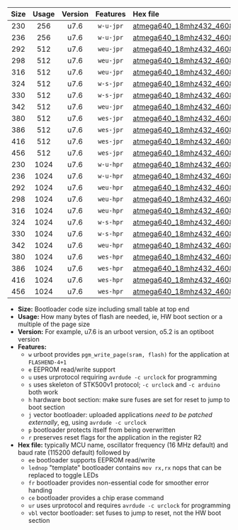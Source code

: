 |Size|Usage|Version|Features|Hex file|
|:-:|:-:|:-:|:-:|:--|
|230|256|u7.6|`w-u-jpr`|[atmega640_18mhz432_460800bps_ur_vbl.hex](https://raw.githubusercontent.com/stefanrueger/urboot/main/bootloaders/atmega640/fcpu_18mhz432/460800_bps/atmega640_18mhz432_460800bps_ur_vbl.hex)|
|236|256|u7.6|`w-u-jpr`|[atmega640_18mhz432_460800bps_lednop_ur_vbl.hex](https://raw.githubusercontent.com/stefanrueger/urboot/main/bootloaders/atmega640/fcpu_18mhz432/460800_bps/atmega640_18mhz432_460800bps_lednop_ur_vbl.hex)|
|292|512|u7.6|`weu-jpr`|[atmega640_18mhz432_460800bps_ee_ur_vbl.hex](https://raw.githubusercontent.com/stefanrueger/urboot/main/bootloaders/atmega640/fcpu_18mhz432/460800_bps/atmega640_18mhz432_460800bps_ee_ur_vbl.hex)|
|298|512|u7.6|`weu-jpr`|[atmega640_18mhz432_460800bps_ee_lednop_ur_vbl.hex](https://raw.githubusercontent.com/stefanrueger/urboot/main/bootloaders/atmega640/fcpu_18mhz432/460800_bps/atmega640_18mhz432_460800bps_ee_lednop_ur_vbl.hex)|
|316|512|u7.6|`weu-jpr`|[atmega640_18mhz432_460800bps_ee_lednop_fr_ur_vbl.hex](https://raw.githubusercontent.com/stefanrueger/urboot/main/bootloaders/atmega640/fcpu_18mhz432/460800_bps/atmega640_18mhz432_460800bps_ee_lednop_fr_ur_vbl.hex)|
|324|512|u7.6|`w-s-jpr`|[atmega640_18mhz432_460800bps_vbl.hex](https://raw.githubusercontent.com/stefanrueger/urboot/main/bootloaders/atmega640/fcpu_18mhz432/460800_bps/atmega640_18mhz432_460800bps_vbl.hex)|
|330|512|u7.6|`w-s-jpr`|[atmega640_18mhz432_460800bps_lednop_vbl.hex](https://raw.githubusercontent.com/stefanrueger/urboot/main/bootloaders/atmega640/fcpu_18mhz432/460800_bps/atmega640_18mhz432_460800bps_lednop_vbl.hex)|
|342|512|u7.6|`weu-jpr`|[atmega640_18mhz432_460800bps_ee_lednop_fr_ce_ur_vbl.hex](https://raw.githubusercontent.com/stefanrueger/urboot/main/bootloaders/atmega640/fcpu_18mhz432/460800_bps/atmega640_18mhz432_460800bps_ee_lednop_fr_ce_ur_vbl.hex)|
|380|512|u7.6|`wes-jpr`|[atmega640_18mhz432_460800bps_ee_vbl.hex](https://raw.githubusercontent.com/stefanrueger/urboot/main/bootloaders/atmega640/fcpu_18mhz432/460800_bps/atmega640_18mhz432_460800bps_ee_vbl.hex)|
|386|512|u7.6|`wes-jpr`|[atmega640_18mhz432_460800bps_ee_lednop_vbl.hex](https://raw.githubusercontent.com/stefanrueger/urboot/main/bootloaders/atmega640/fcpu_18mhz432/460800_bps/atmega640_18mhz432_460800bps_ee_lednop_vbl.hex)|
|416|512|u7.6|`wes-jpr`|[atmega640_18mhz432_460800bps_ee_lednop_fr_vbl.hex](https://raw.githubusercontent.com/stefanrueger/urboot/main/bootloaders/atmega640/fcpu_18mhz432/460800_bps/atmega640_18mhz432_460800bps_ee_lednop_fr_vbl.hex)|
|456|512|u7.6|`wes-jpr`|[atmega640_18mhz432_460800bps_ee_lednop_fr_ce_vbl.hex](https://raw.githubusercontent.com/stefanrueger/urboot/main/bootloaders/atmega640/fcpu_18mhz432/460800_bps/atmega640_18mhz432_460800bps_ee_lednop_fr_ce_vbl.hex)|
|230|1024|u7.6|`w-u-hpr`|[atmega640_18mhz432_460800bps_ur.hex](https://raw.githubusercontent.com/stefanrueger/urboot/main/bootloaders/atmega640/fcpu_18mhz432/460800_bps/atmega640_18mhz432_460800bps_ur.hex)|
|236|1024|u7.6|`w-u-hpr`|[atmega640_18mhz432_460800bps_lednop_ur.hex](https://raw.githubusercontent.com/stefanrueger/urboot/main/bootloaders/atmega640/fcpu_18mhz432/460800_bps/atmega640_18mhz432_460800bps_lednop_ur.hex)|
|292|1024|u7.6|`weu-hpr`|[atmega640_18mhz432_460800bps_ee_ur.hex](https://raw.githubusercontent.com/stefanrueger/urboot/main/bootloaders/atmega640/fcpu_18mhz432/460800_bps/atmega640_18mhz432_460800bps_ee_ur.hex)|
|298|1024|u7.6|`weu-hpr`|[atmega640_18mhz432_460800bps_ee_lednop_ur.hex](https://raw.githubusercontent.com/stefanrueger/urboot/main/bootloaders/atmega640/fcpu_18mhz432/460800_bps/atmega640_18mhz432_460800bps_ee_lednop_ur.hex)|
|316|1024|u7.6|`weu-hpr`|[atmega640_18mhz432_460800bps_ee_lednop_fr_ur.hex](https://raw.githubusercontent.com/stefanrueger/urboot/main/bootloaders/atmega640/fcpu_18mhz432/460800_bps/atmega640_18mhz432_460800bps_ee_lednop_fr_ur.hex)|
|324|1024|u7.6|`w-s-hpr`|[atmega640_18mhz432_460800bps.hex](https://raw.githubusercontent.com/stefanrueger/urboot/main/bootloaders/atmega640/fcpu_18mhz432/460800_bps/atmega640_18mhz432_460800bps.hex)|
|330|1024|u7.6|`w-s-hpr`|[atmega640_18mhz432_460800bps_lednop.hex](https://raw.githubusercontent.com/stefanrueger/urboot/main/bootloaders/atmega640/fcpu_18mhz432/460800_bps/atmega640_18mhz432_460800bps_lednop.hex)|
|342|1024|u7.6|`weu-hpr`|[atmega640_18mhz432_460800bps_ee_lednop_fr_ce_ur.hex](https://raw.githubusercontent.com/stefanrueger/urboot/main/bootloaders/atmega640/fcpu_18mhz432/460800_bps/atmega640_18mhz432_460800bps_ee_lednop_fr_ce_ur.hex)|
|380|1024|u7.6|`wes-hpr`|[atmega640_18mhz432_460800bps_ee.hex](https://raw.githubusercontent.com/stefanrueger/urboot/main/bootloaders/atmega640/fcpu_18mhz432/460800_bps/atmega640_18mhz432_460800bps_ee.hex)|
|386|1024|u7.6|`wes-hpr`|[atmega640_18mhz432_460800bps_ee_lednop.hex](https://raw.githubusercontent.com/stefanrueger/urboot/main/bootloaders/atmega640/fcpu_18mhz432/460800_bps/atmega640_18mhz432_460800bps_ee_lednop.hex)|
|416|1024|u7.6|`wes-hpr`|[atmega640_18mhz432_460800bps_ee_lednop_fr.hex](https://raw.githubusercontent.com/stefanrueger/urboot/main/bootloaders/atmega640/fcpu_18mhz432/460800_bps/atmega640_18mhz432_460800bps_ee_lednop_fr.hex)|
|456|1024|u7.6|`wes-hpr`|[atmega640_18mhz432_460800bps_ee_lednop_fr_ce.hex](https://raw.githubusercontent.com/stefanrueger/urboot/main/bootloaders/atmega640/fcpu_18mhz432/460800_bps/atmega640_18mhz432_460800bps_ee_lednop_fr_ce.hex)|

- **Size:** Bootloader code size including small table at top end
- **Usage:** How many bytes of flash are needed, ie, HW boot section or a multiple of the page size
- **Version:** For example, u7.6 is an urboot version, o5.2 is an optiboot version
- **Features:**
  + `w` urboot provides `pgm_write_page(sram, flash)` for the application at `FLASHEND-4+1`
  + `e` EEPROM read/write support
  + `u` uses urprotocol requiring `avrdude -c urclock` for programming
  + `s` uses skeleton of STK500v1 protocol; `-c urclock` and `-c arduino` both work
  + `h` hardware boot section: make sure fuses are set for reset to jump to boot section
  + `j` vector bootloader: uploaded applications *need to be patched externally*, eg, using `avrdude -c urclock`
  + `p` bootloader protects itself from being overwritten
  + `r` preserves reset flags for the application in the register R2
- **Hex file:** typically MCU name, oscillator frequency (16 MHz default) and baud rate (115200 default) followed by
  + `ee` bootloader supports EEPROM read/write
  + `lednop` "template" bootloader contains `mov rx,rx` nops that can be replaced to toggle LEDs
  + `fr` bootloader provides non-essential code for smoother error handing
  + `ce` bootloader provides a chip erase command
  + `ur` uses urprotocol and requires `avrdude -c urclock` for programming
  + `vbl` vector bootloader: set fuses to jump to reset, not the HW boot section
